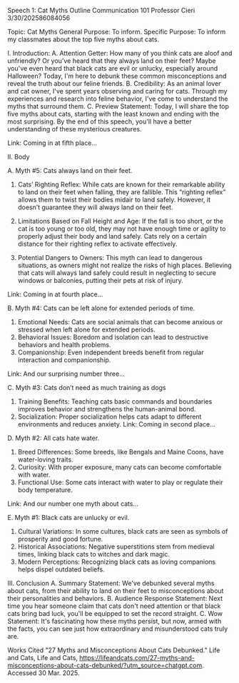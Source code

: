 Speech 1: Cat Myths Outline
Communication 101
Professor Cieri
3/30/202586084056

Topic: Cat Myths
General Purpose: To inform. 
Specific Purpose: To inform my classmates about the top five myths about cats.

I. Introduction:
A. Attention Getter:
How many of you think cats are aloof and unfriendly? Or you’ve heard that they always land on their feet? Maybe you've even heard that black cats are evil or unlucky, especially around Halloween? Today, I'm here to debunk these common misconceptions and reveal the truth about our feline friends.
B. Credibility:
As an animal lover and cat owner, I've spent years observing and caring for cats. Through my experiences and research into feline behavior, I've come to understand the myths that surround them.
C. Preview Statement:
Today, I will share the top five myths about cats, starting with the least known and ending with the most surprising. By the end of this speech, you'll have a better understanding of these mysterious creatures.

Link: Coming in at fifth place…

II. Body

A. Myth #5: Cats always land on their feet.
1.	Cats’ Righting Reflex: While cats are known for their remarkable ability to land on their feet when falling, they are fallible. This “righting reflex” allows them to twist their bodies midair to land safely. However, it doesn’t guarantee they will always land on their feet.

2.	Limitations Based on Fall Height and Age: If the fall is too short, or the cat is too young or too old, they may not have enough time or agility to properly adjust their body and land safely. Cats rely on a certain distance for their righting reflex to activate effectively.


3.	Potential Dangers to Owners: This myth can lead to dangerous situations, as owners might not realize the risks of high places. Believing that cats will always land safely could result in neglecting to secure windows or balconies, putting their pets at risk of injury.

Link: Coming in at fourth place...

B. Myth #4: Cats can be left alone for extended periods of time.
1.	Emotional Needs:
Cats are social animals that can become anxious or stressed when left alone for extended periods.
2.	Behavioral Issues:
Boredom and isolation can lead to destructive behaviors and health problems.
3.	Companionship:
Even independent breeds benefit from regular interaction and companionship.

Link: And our surprising number three...

C. Myth #3: Cats don’t need as much training as dogs
1.	Training Benefits:
Teaching cats basic commands and boundaries improves behavior and strengthens the human-animal bond.
2.	Socialization:
Proper socialization helps cats adapt to different environments and reduces anxiety.
Link: Coming in second place...

D. Myth #2: All cats hate water.
1.	Breed Differences:
Some breeds, like Bengals and Maine Coons, have water-loving traits.
2.	Curiosity:
With proper exposure, many cats can become comfortable with water.
3.	Functional Use:
Some cats interact with water to play or regulate their body temperature.

Link: And our number one myth about cats... 

E. Myth #1: Black cats are unlucky or evil.
1.	Cultural Variations:
In some cultures, black cats are seen as symbols of prosperity and good fortune.
2.	Historical Associations:
Negative superstitions stem from medieval times, linking black cats to witches and dark magic.
3.	Modern Perceptions:
Recognizing black cats as loving companions helps dispel outdated beliefs.

III. Conclusion
A. Summary Statement:
We've debunked several myths about cats, from their ability to land on their feet to misconceptions about their personalities and behaviors.
B. Audience Response Statement:
Next time you hear someone claim that cats don't need attention or that black cats bring bad luck, you'll be equipped to set the record straight.
C. Wow Statement:
It's fascinating how these myths persist, but now, armed with the facts, you can see just how extraordinary and misunderstood cats truly are.

Works Cited
"27 Myths and Misconceptions About Cats Debunked." Life and Cats, Life and Cats, https://lifeandcats.com/27-myths-and-misconceptions-about-cats-debunked/?utm_source=chatgpt.com. Accessed 30 Mar. 2025.

